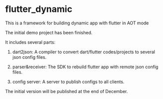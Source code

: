 # flutter_dynamic
This is a framework for building dynamic app with flutter in AOT mode

The initial demo project has been finished.

It includes several parts:

1. dart2json: A compiler to convert dart/flutter codes/projects to several json config files.

2. parser&receiver: The SDK to rebuild flutter app with remote json config files.

3. config server: A server to publish configs to all clients.

The initial version will be published at the end of December.
